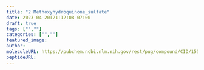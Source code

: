 ```yaml
---
title: "2 Methoxyhydroquinone_sulfate"
date: 2023-04-20T21:12:08-07:00
draft: true
tags: ["",""]
categories: ["",""]
featured_image: 
author: 
moleculeURL: https://pubchem.ncbi.nlm.nih.gov/rest/pug/compound/CID/155342007/record/SDF/?record_type=3d&response_type=display
peptideURL:
---
```

